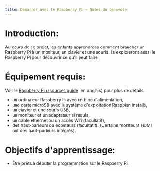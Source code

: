 ```yaml
---
title: Démarrer avec le Raspberry Pi — Notes du bénévole
---
```


# Introduction:
Au cours de ce projet, les enfants apprendrons comment brancher un Raspberry Pi à un moniteur, un clavier et une souris. Ils exploreront aussi le Raspberry Pi pour découvrir ce qu'il peut faire.

# Équipement requis:
Voir le [Raspberry Pi resources guide](https://codeclubprojects.org/en-GB/resources/raspberry-pi-intro/) (en anglais) pour plus de détails.

+ un ordinateur Raspberry Pi avec un bloc d'alimentation,
+ une carte microSD avec le système d'exploitation Raspbian installé,
+ un clavier et une souris USB,
+ un moniteur et un adaptateur si requis,
+ un câble ethernet ou un accès Wifi (facultatif),
+ des haut-parleurs ou écouteurs (facultatif). (Certains moniteurs HDMI ont des haut-parleurs intégrés).


# Objectifs d'apprentissage:
+ Être prêts à débuter la programmation sur le Raspberry Pi.

